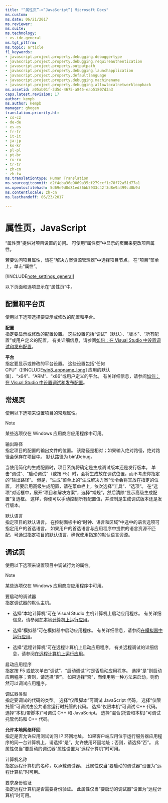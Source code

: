 ```yaml
---
title: "“属性页”->“JavaScript”| Microsoft Docs"
ms.custom: 
ms.date: 06/21/2017
ms.reviewer: 
ms.suite: 
ms.technology:
- vs-ide-general
ms.tgt_pltfrm: 
ms.topic: article
f1_keywords:
- javascript.project.property.debugging.debuggertype
- javascript.project.property.debugging.requireauthentication
- javascript.project.property.outputpath
- javascript.project.property.debugging.launchapplication
- javascript.project.property.defaultlanguage
- javascript.project.property.debugging.machinename
- javascript.project.property.debugging.allowlocalnetworkloopback
ms.assetid: a05ab01f-3d5d-4675-a845-eab51807d3a3
caps.latest.revision: 17
author: kempb
ms.author: kempb
manager: ghogen
translation.priority.ht:
- cs-cz
- de-de
- es-es
- fr-fr
- it-it
- ja-jp
- ko-kr
- pl-pl
- pt-br
- ru-ru
- tr-tr
- zh-cn
- zh-tw
ms.translationtype: Human Translation
ms.sourcegitcommit: d2f4eba36e9069a35cf279ccf1c78f72a51d77a1
ms.openlocfilehash: 5d69e9d8d81ed36bb5933c42f3d8e9a499cd0b9d
ms.contentlocale: zh-cn
ms.lasthandoff: 06/23/2017

---
```

# <a name="property-pages-javascript"></a>属性页，JavaScript
“属性页”提供对项目设置的访问。 可使用“属性页”中显示的页面来更改项目属性。  

 若要访问项目属性，请在“解决方案资源管理器”中选择项目节点。 在“项目”菜单上，单击“属性”。  

 [!INCLUDE[note_settings_general](../../data-tools/includes/note_settings_general_md.md)]  

 以下页面和选项显示在“属性页”中。  

## <a name="configuration-and-platform-page"></a>配置和平台页  
 使用以下选项选择要显示或修改的配置和平台。  

 **配置**  
 指定要显示或修改的配置设置。 这些设置包括“调试”（默认）、“版本”、“所有配置”或用户定义的配置。 有关详细信息，请参阅[如何：在 Visual Studio 中设置调试和发布配置](../../debugger/how-to-set-debug-and-release-configurations.md)。  

 **平台**  
 指定要显示或修改的平台设置。 这些设置包括“任何 CPU”（[!INCLUDE[win8_appname_long](../../debugger/includes/win8_appname_long_md.md)] 应用的默认值）、“x64”、“ARM”、“x86”或用户定义的平台。 有关详细信息，请参阅[如何：在 Visual Studio 中设置调试和发布配置](../../debugger/how-to-set-debug-and-release-configurations.md)。  

## <a name="general-page"></a>常规页  
 使用以下选项来设置项目的常规属性。  

> [!NOTE]
>  某些选项仅在 Windows 应用商店应用程序中可用。  

 输出路径  
 指定项目的配置的输出文件的位置。 该路径是相对；如果输入绝对路径，绝对路径会保存在项目中。 默认路径为 bin\Debug。  

 当使用简化的生成配置时，项目系统将确定是生成调试版本还是发行版本。 单击“调试”、“启动调试”（或按 F5）时，会将生成放在调试位置，而不考虑你指定的“输出路径”。 但是，“生成”菜单上的“生成解决方案”命令会将其放在指定的位置。 若要启用高级生成配置，请在菜单栏上，依次选择“工具”、“选项”。 在“选项”对话框中，展开“项目和解决方案”，选择“常规”，然后清除“显示高级生成配置”复选框。 这样，你便可以手动控制所有配置值，并控制是生成调试版本还是发行版本。  

 默认语言  
 指定项目的默认语言。 在控制面板中的“时钟、语言和区域”中选中的语言选项可指定用户的首选语言。 如果用户的首选语言与应用程序中提供的语言资源不匹配，可通过指定项目的默认语言，确保使用指定的默认语言资源。  

## <a name="debug-page"></a>调试页  
 使用以下选项来设置项目中调试行为的属性。  

> [!NOTE]
>  某些选项仅在 Windows 应用商店应用程序中可用。  

 要启动的调试器  
 指定调试器的默认主机。  

-   选择“本地计算机”可在 Visual Studio 主机计算机上启动应用程序。 有关详细信息，请参阅[在本地计算机上运行应用](http://go.microsoft.com/fwlink/?LinkId=234912)。  

-   选择“模拟器”可在模拟器中启动应用程序。 有关详细信息，请参阅[在模拟器中运行应用](http://go.microsoft.com/fwlink/?LinkId=234913)。  

-   选择“远程计算机”可在远程计算机上启动应用程序。 有关远程调试的详细信息，请参阅[在远程计算机上运行应用](http://go.microsoft.com/fwlink/?LinkId=234914)。  

 启动应用程序  
 指定按 F5 或依次单击“调试”、“启动调试”时是否启动应用程序。 选择“是”则启动应用程序；否则，请选择“否”。 如果选择“否”，而使用另一种方法来启动，则仍然可以调试应用程序。  

 调试器类型  
 指定要调试的代码的类型。 选择“仅限脚本”可调试 JavaScript 代码。 选择“仅限托管”可调试由公共语言运行时托管的代码。 选择“仅限本机”可调试 C++ 代码。 选择“本机(带脚本)”可调试 C++ 和 JavaScript。 选择“混合(托管和本机)”可调试托管代码和 C++ 代码。  

 **允许本地网络环回**  
 指定是否允许应用测试访问 IP 环回地址。 如果客户端应用位于运行服务器应用程序的同一台计算机上，请选择“是”，允许使用环回地址；否则，请选择“否”。 此属性仅当“要启动的调试器”属性设置为“远程计算机”时可用。  

 计算机名称  
 指定远程计算机的名称，以承载调试器。 此属性仅当“要启动的调试器”设置为“远程计算机”时可用。  

 要求身份验证  
 指定远程计算机是否需要身份验证。 此属性仅当“要启动的调试器”设置为“远程计算机”时可用。

